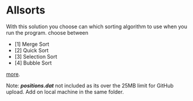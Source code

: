 
# Allsorts
With this solution you  choose can which sorting algorithm to use when you run the program.
choose between 
- [1] Merge Sort 
- [2] Quick Sort 
- [3] Selection Sort
- [4] Bubble Sort



[more](https://github.com/senzo-lab/Vehicle-Positions-/blob/main/README.md). 

Note:
***positions.dat*** not included as its over the 25MB limit for GitHub upload. Add on local machine in the same folder.
